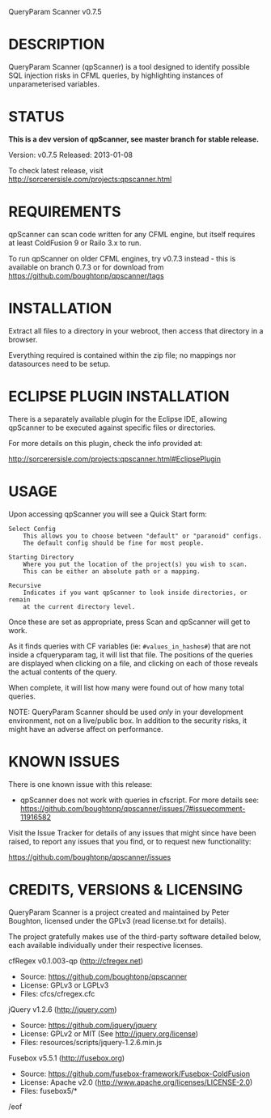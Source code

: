 QueryParam Scanner v0.7.5


DESCRIPTION
===========

QueryParam Scanner (qpScanner) is a tool designed to identify possible SQL 
injection risks in CFML queries, by highlighting instances of unparameterised 
variables.



STATUS
======

**This is a dev version of qpScanner, see master branch for stable release.**

Version: v0.7.5
Released: 2013-01-08

To check latest release, visit http://sorcerersisle.com/projects:qpscanner.html



REQUIREMENTS
============

qpScanner can scan code written for any CFML engine, but itself requires 
at least ColdFusion 9 or Railo 3.x to run.

To run qpScanner on older CFML engines, try v0.7.3 instead - this is available
on branch 0.7.3 or for download from https://github.com/boughtonp/qpscanner/tags  



INSTALLATION
============

Extract all files to a directory in your webroot, then access that directory in 
a browser.

Everything required is contained within the zip file; no mappings nor 
datasources need to be setup.



ECLIPSE PLUGIN INSTALLATION
===========================

There is a separately available plugin for the Eclipse IDE, allowing qpScanner 
to be executed against specific files or directories.

For more details on this plugin, check the info provided at:

  http://sorcerersisle.com/projects:qpscanner.html#EclipsePlugin



USAGE
=====

Upon accessing qpScanner you will see a Quick Start form:

	Select Config
		This allows you to choose between "default" or "paranoid" configs.
		The default config should be fine for most people.

	Starting Directory
		Where you put the location of the project(s) you wish to scan.
		This can be either an absolute path or a mapping.

	Recursive
		Indicates if you want qpScanner to look inside directories, or remain
		at the current directory level.


Once these are set as appropriate, press Scan and qpScanner will get to work.

As it finds queries with CF variables (ie: `#values_in_hashes#`) that are not
inside a cfqueryparam tag, it will list that file. The positions of the queries 
are displayed when clicking on a file, and clicking on each of those reveals the 
actual contents of the query.

When complete, it will list how many were found out of how many total queries.


NOTE: QueryParam Scanner should be used *only* in your development environment,
not on a live/public box. In addition to the security risks, it might have an
adverse affect on performance.



KNOWN ISSUES
============

There is one known issue with this release:

* qpScanner does not work with queries in cfscript. For more details see:
  https://github.com/boughtonp/qpscanner/issues/7#issuecomment-11916582

Visit the Issue Tracker for details of any issues that might since have been 
raised, to report any issues that you find, or to request new functionality:

  https://github.com/boughtonp/qpscanner/issues



CREDITS, VERSIONS & LICENSING
=============================

QueryParam Scanner is a project created and maintained by Peter Boughton, 
licensed under the GPLv3 (read license.txt for details).

The project gratefully makes use of the third-party software detailed below, 
each available individually under their respective licenses.

cfRegex v0.1.003-qp (http://cfregex.net)
* Source: https://github.com/boughtonp/qpscanner
* License: GPLv3 or LGPLv3
* Files: cfcs/cfregex.cfc

jQuery v1.2.6 (http://jquery.com)
* Source: https://github.com/jquery/jquery
* License: GPLv2 or MIT (See http://jquery.org/license)
* Files: resources/scripts/jquery-1.2.6.min.js

Fusebox v5.5.1 (http://fusebox.org)
* Source: https://github.com/fusebox-framework/Fusebox-ColdFusion
* License: Apache v2.0 (http://www.apache.org/licenses/LICENSE-2.0) 
* Files: fusebox5/*


/eof